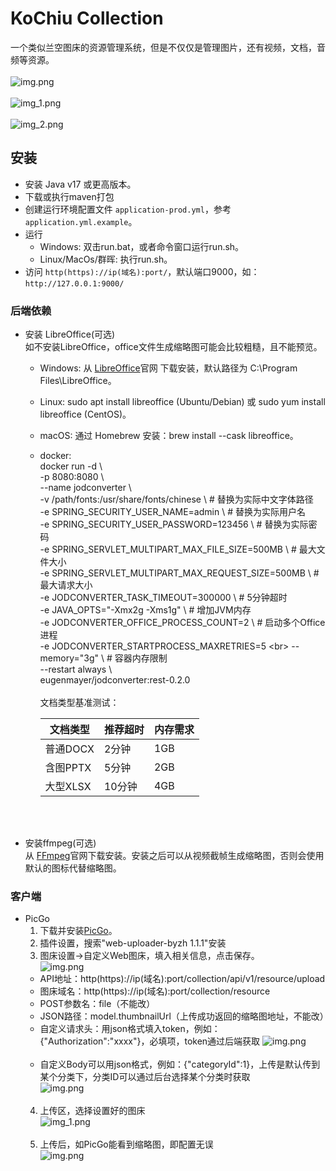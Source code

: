 # KoChiu Collection
一个类似兰空图床的资源管理系统，但是不仅仅是管理图片，还有视频，文档，音频等资源。<br><br>
![img.png](docs/img_5.png)<br><br>
![img_1.png](docs/img_6.png)<br><br>
![img_2.png](docs/img_7.png)

## 安装
- 安装 Java v17 或更高版本。
- 下载或执行maven打包
- 创建运行环境配置文件 `application-prod.yml`，参考 `application.yml.example`。
- 运行<br>
  - Windows: 双击run.bat，或者命令窗口运行run.sh。
  - Linux/MacOs/群晖: 执行run.sh。
- 访问 `http(https)://ip(域名):port/`，默认端口9000，如：`http://127.0.0.1:9000/`
### 后端依赖
  - 安装 LibreOffice(可选)<br>
  如不安装LibreOffice，office文件生成缩略图可能会比较粗糙，且不能预览。
    - Windows: 从 [LibreOffice](https://www.libreoffice.org/)官网 下载安装，默认路径为 C:\Program Files\LibreOffice。
    - Linux: sudo apt install libreoffice (Ubuntu/Debian) 或 sudo yum install libreoffice (CentOS)。
    - macOS: 通过 Homebrew 安装：brew install --cask libreoffice。
    - docker:<br>
        docker run -d \ <br>
        -p 8080:8080 \ <br>
        --name jodconverter \ <br>
        -v /path/fonts:/usr/share/fonts/chinese \ # 替换为实际中文字体路径<br>
        -e SPRING_SECURITY_USER_NAME=admin \  # 替换为实际用户名<br>
        -e SPRING_SECURITY_USER_PASSWORD=123456 \ # 替换为实际密码<br>
        -e SPRING_SERVLET_MULTIPART_MAX_FILE_SIZE=500MB \ # 最大文件大小<br>
        -e SPRING_SERVLET_MULTIPART_MAX_REQUEST_SIZE=500MB \ # 最大请求大小<br>
        -e JODCONVERTER_TASK_TIMEOUT=300000 \     # 5分钟超时<br>
        -e JAVA_OPTS="-Xmx2g -Xms1g" \           # 增加JVM内存<br>
        -e JODCONVERTER_OFFICE_PROCESS_COUNT=2 \  # 启动多个Office进程<br>
        -e JODCONVERTER_STARTPROCESS_MAXRETRIES=5 \<br>
        --memory="3g" \                          # 容器内存限制<br>
        --restart always \ <br>
        eugenmayer/jodconverter:rest-0.2.0<br><br>
        文档类型基准测试：
      
        | 文档类型 | 推荐超时 | 内存需求 |
        |-------|-------|-------|
        | 普通DOCX | 2分钟 | 1GB |
        | 含图PPTX | 5分钟 | 2GB |
        | 大型XLSX | 10分钟 | 4GB |
    
      <br><br>
- 安装ffmpeg(可选)<br>
  从 [FFmpeg](https://ffmpeg.org/)官网下载安装。安装之后可以从视频截帧生成缩略图，否则会使用默认的图标代替缩略图。<br>

### 客户端
- PicGo
  1. 下载并安装[PicGo](https://github.com/Molunerfinn/PicGo)。<br>
  2. 插件设置，搜索"web-uploader-byzh 1.1.1"安装<br>
  3. 图床设置->自定义Web图床，填入相关信息，点击保存。<br>
  ![img.png](docs/img.png)
   - API地址：http(https)://ip(域名):port/collection/api/v1/resource/upload
   - 图床域名：http(https)://ip(域名):port/collection/resource
   - POST参数名：file（不能改）
   - JSON路径：model.thumbnailUrl（上传成功返回的缩略图地址，不能改）
   - 自定义请求头：用json格式填入token，例如：{"Authorization":"xxxx"}，必填项，token通过后端获取
  ![img.png](docs/img_3.png)<br><br>
   - 自定义Body可以用json格式，例如：{"categoryId":1}，上传是默认传到某个分类下，分类ID可以通过后台选择某个分类时获取<br>
    ![img.png](docs/img_2.png)<br><br>
  4. 上传区，选择设置好的图床<br>
  ![img_1.png](docs/img_1.png)<br><br>
  5. 上传后，如PicGo能看到缩略图，即配置无误<br>
  ![img.png](docs/img_4.png)